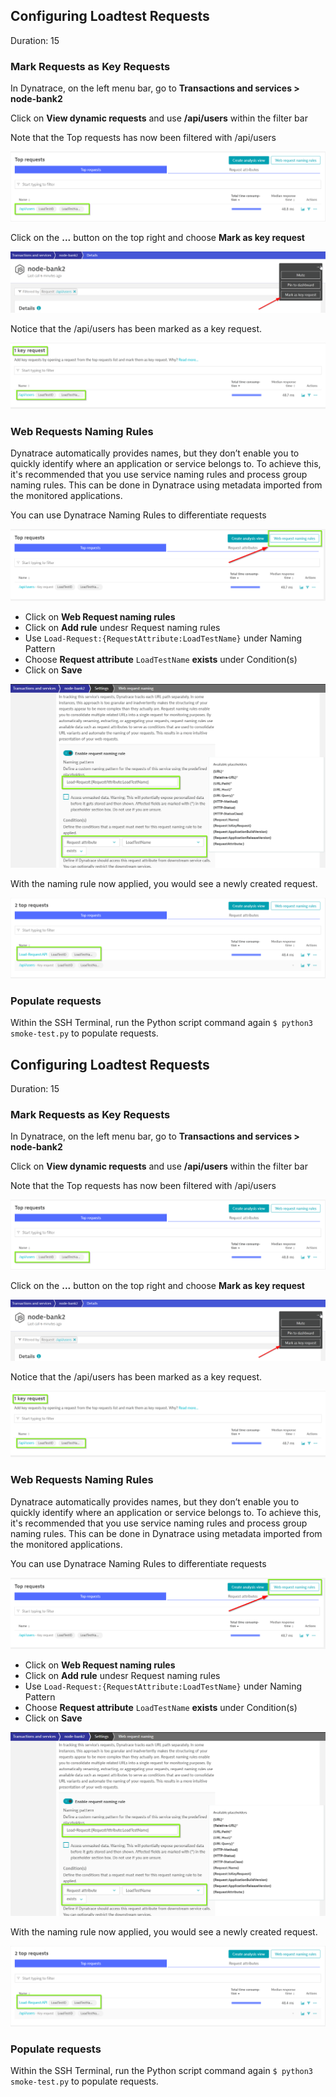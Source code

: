## Configuring Loadtest Requests
Duration: 15

### Mark Requests as Key Requests

In Dynatrace, on the left menu bar, go to **Transactions and services > node-bank2**

Click on **View dynamic requests** and use **/api/users** within the filter bar

Note that the Top requests has now been filtered with /api/users

![Mark Requests](../../assets/images/click-on-request-to-make-it-key-request.png)

Click on the **...** button on the top right and choose **Mark as key request**

![Mark Requests](../../assets/images/mark-key-request.png)

Notice that the /api/users has been marked as a key request.

![Mark Requests](../../assets/images/Key-request-2.png)

### Web Requests Naming Rules

Dynatrace automatically provides names, but they don’t enable you to quickly identify where an application or service belongs to. To achieve this, it's recommended that you use service naming rules and process group naming rules. This can be done in Dynatrace using metadata imported from the monitored applications.

You can use Dynatrace Naming Rules to differentiate requests

![Mark Requests](../../assets/images/Web-request-naming-rule.png)

- Click on **Web Request naming rules**
- Click on **Add rule** undesr Request naming rules
- Use `Load-Request:{RequestAttribute:LoadTestName}` under Naming Pattern
- Choose **Request attribute** `LoadTestName` **exists** under Condition(s)
- Click on **Save**

![Mark Requests](../../assets/images/Web-request-naming-rule-2.png)

With the naming rule now applied, you would see a newly created request.

![Mark Requests](../../assets/images/Web-request-naming-rule-3.png)

### Populate requests

Within the SSH Terminal, run the Python script command again `$ python3 smoke-test.py` to populate requests.

<!-- ------------------------ -->
## Configuring Loadtest Requests
Duration: 15

### Mark Requests as Key Requests

In Dynatrace, on the left menu bar, go to **Transactions and services > node-bank2**

Click on **View dynamic requests** and use **/api/users** within the filter bar

Note that the Top requests has now been filtered with /api/users

![Mark Requests](../../assets/images/click-on-request-to-make-it-key-request.png)

Click on the **...** button on the top right and choose **Mark as key request**

![Mark Requests](../../assets/images/mark-key-request.png)

Notice that the /api/users has been marked as a key request.

![Mark Requests](../../assets/images/Key-request-2.png)

### Web Requests Naming Rules

Dynatrace automatically provides names, but they don’t enable you to quickly identify where an application or service belongs to. To achieve this, it's recommended that you use service naming rules and process group naming rules. This can be done in Dynatrace using metadata imported from the monitored applications.

You can use Dynatrace Naming Rules to differentiate requests

![Mark Requests](../../assets/images/Web-request-naming-rule.png)

- Click on **Web Request naming rules**
- Click on **Add rule** undesr Request naming rules
- Use `Load-Request:{RequestAttribute:LoadTestName}` under Naming Pattern
- Choose **Request attribute** `LoadTestName` **exists** under Condition(s)
- Click on **Save**

![Mark Requests](../../assets/images/Web-request-naming-rule-2.png)

With the naming rule now applied, you would see a newly created request.

![Mark Requests](../../assets/images/Web-request-naming-rule-3.png)

### Populate requests

Within the SSH Terminal, run the Python script command again `$ python3 smoke-test.py` to populate requests.

<!-- ------------------------ -->
